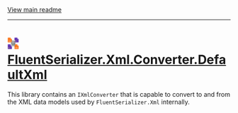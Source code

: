 ﻿[//]: # (Header)

<a href="https://github.com/Marvin-Brouwer/FluentSerializer#readme">
	View main readme
</a><hr/>
<h1>
	<img alt="icon" width="26" height="26"
		src="https://github.com/Marvin-Brouwer/FluentSerializer/raw/main/doc/logo/Logo.xml.optimized.svg" />
	<a href="https://github.com/Marvin-Brouwer/FluentSerializer/src/FluentSerializer.Xml.Converter.DefaultXml/Readme.md#readme">
		FluentSerializer.Xml.Converter.DefaultXml
	</a>
</h1>

[//]: # (Body)

This library contains an `IXmlConverter` that is capable to convert to and from 
the XML data models used by `FluentSerializer.Xml` internally.